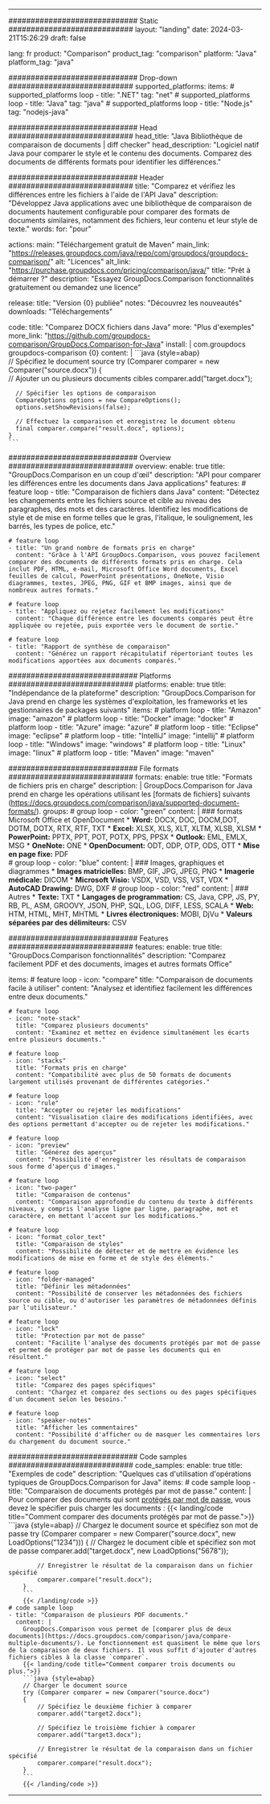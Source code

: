 
---
############################# Static ############################
layout: "landing"
date: 2024-03-21T15:26:29
draft: false

lang: fr
product: "Comparison"
product_tag: "comparison"
platform: "Java"
platform_tag: "java"

############################# Drop-down ############################
supported_platforms:
  items:
    # supported_platforms loop
    - title: ".NET"
      tag: "net"
    # supported_platforms loop
    - title: "Java"
      tag: "java"
    # supported_platforms loop
    - title: "Node.js"
      tag: "nodejs-java"

############################# Head ############################
head_title: "Java Bibliothèque de comparaison de documents | diff checker"
head_description: "Logiciel natif Java pour comparer le style et le contenu des documents. Comparez des documents de différents formats pour identifier les différences."

############################# Header ############################
title: "Comparez et vérifiez les différences entre les fichiers à l'aide de l'API Java"
description: "Développez Java applications avec une bibliothèque de comparaison de documents hautement configurable pour comparer des formats de documents similaires, notamment des fichiers, leur contenu et leur style de texte."
words:
  for: "pour"

actions:
  main: "Téléchargement gratuit de Maven"
  main_link: "https://releases.groupdocs.com/java/repo/com/groupdocs/groupdocs-comparison/"
  alt: "Licences"
  alt_link: "https://purchase.groupdocs.com/pricing/comparison/java/"
  title: "Prêt à démarrer ?"
  description: "Essayez GroupDocs.Comparison fonctionnalités gratuitement ou demandez une licence"

release:
  title: "Version {0} publiée"
  notes: "Découvrez les nouveautés"
  downloads: "Téléchargements"

code:
  title: "Comparez DOCX fichiers dans Java"
  more: "Plus d'exemples"
  more_link: "https://github.com/groupdocs-comparison/GroupDocs.Comparison-for-Java"
  install: |
    <dependency>
      <groupId>com.groupdocs</groupId>
      <artifactId>groupdocs-comparison</artifactId>
      <version>{0}</version>
    </dependency>
  content: |
    ```java {style=abap}  
    // Spécifiez le document source
    try (Comparer comparer = new Comparer("source.docx"))
    {    
      // Ajouter un ou plusieurs documents cibles
      comparer.add("target.docx");

      // Spécifier les options de comparaison
      CompareOptions options = new CompareOptions();
      options.setShowRevisions(false);

      // Effectuez la comparaison et enregistrez le document obtenu
      final comparer.compare("result.docx", options);
    }    
    ```

############################# Overview ############################
overview:
  enable: true
  title: "GroupDocs.Comparison en un coup d'œil"
  description: "API pour comparer les différences entre les documents dans Java applications"
  features:
    # feature loop
    - title: "Comparaison de fichiers dans Java"
      content: "Détectez les changements entre les fichiers source et cible au niveau des paragraphes, des mots et des caractères. Identifiez les modifications de style et de mise en forme telles que le gras, l'italique, le soulignement, les barrés, les types de police, etc."

    # feature loop
    - title: "Un grand nombre de formats pris en charge"
      content: "Grâce à l'API GroupDocs.Comparison, vous pouvez facilement comparer des documents de différents formats pris en charge. Cela inclut PDF, HTML, e-mail, Microsoft Office Word documents, Excel feuilles de calcul, PowerPoint présentations, OneNote, Visio diagrammes, textes, JPEG, PNG, GIF et BMP images, ainsi que de nombreux autres formats."

    # feature loop
    - title: "Appliquez ou rejetez facilement les modifications"
      content: "Chaque différence entre les documents comparés peut être appliquée ou rejetée, puis exportée vers le document de sortie."

    # feature loop
    - title: "Rapport de synthèse de comparaison"
      content: "Générez un rapport récapitulatif répertoriant toutes les modifications apportées aux documents comparés."

############################# Platforms ############################
platforms:
  enable: true
  title: "Indépendance de la plateforme"
  description: "GroupDocs.Comparison for Java prend en charge les systèmes d'exploitation, les frameworks et les gestionnaires de packages suivants"
  items:
    # platform loop
    - title: "Amazon"
      image: "amazon"
    # platform loop
    - title: "Docker"
      image: "docker"
    # platform loop
    - title: "Azure"
      image: "azure"
    # platform loop
    - title: "Eclipse"
      image: "eclipse"
    # platform loop
    - title: "IntelliJ"
      image: "intellij"
    # platform loop
    - title: "Windows"
      image: "windows"
    # platform loop
    - title: "Linux"
      image: "linux"
    # platform loop
    - title: "Maven"
      image: "maven"

############################# File formats ############################
formats:
  enable: true
  title: "Formats de fichiers pris en charge"
  description: |
    GroupDocs.Comparison for Java prend en charge les opérations utilisant les [formats de fichiers] suivants (https://docs.groupdocs.com/comparison/java/supported-document-formats/).
  groups:
    # group loop
    - color: "green"
      content: |
        ### formats Microsoft Office et OpenDocument
        * **Word:** DOCX, DOC, DOCM,DOT, DOTM, DOTX, RTX, RTF, TXT
        * **Excel:** XLSX, XLS, XLT, XLTM, XLSB, XLSM
        * **PowerPoint:** PPTX, PPT, POT, POTX, PPS, PPSX
        * **Outlook:** EML, EMLX, MSG
        * **OneNote:** ONE
        * **OpenDocument:** ODT, ODP, OTP, ODS, OTT
        * **Mise en page fixe:** PDF        
    # group loop
    - color: "blue"
      content: |
        ### Images, graphiques et diagrammes
        * **Images matricielles:** BMP, GIF, JPG, JPEG, PNG
        * **Imagerie médicale:** DICOM
        * **Microsoft Visio:** VSDX, VSD, VSS, VST, VDX
        * **AutoCAD Drawing:** DWG, DXF
      # group loop
    - color: "red"
      content: |
        ### Autres
        * **Texte:** TXT
        * **Langages de programmation:** CS, Java, CPP, JS, PY, RB, PL, ASM, GROOVY, JSON, PHP, SQL, LOG, DIFF, LESS, SCALA
        * **Web:** HTM, HTML, MHT, MHTML
        * **Livres électroniques:** MOBI, DjVu
        * **Valeurs séparées par des délimiteurs:** CSV

############################# Features ############################
features:
  enable: true
  title: "GroupDocs.Comparison fonctionnalités"
  description: "Comparez facilement PDF et des documents, images et autres formats Office"

  items:
    # feature loop
    - icon: "compare"
      title: "Comparaison de documents facile à utiliser"
      content: "Analysez et identifiez facilement les différences entre deux documents."

    # feature loop
    - icon: "note-stack"
      title: "Comparez plusieurs documents"
      content: "Examinez et mettez en évidence simultanément les écarts entre plusieurs documents."

    # feature loop
    - icon: "stacks"
      title: "Formats pris en charge"
      content: "Compatibilité avec plus de 50 formats de documents largement utilisés provenant de différentes catégories."

    # feature loop
    - icon: "rule"
      title: "Accepter ou rejeter les modifications"
      content: "Visualisation claire des modifications identifiées, avec des options permettant d'accepter ou de rejeter les modifications."

    # feature loop
    - icon: "preview"
      title: "Générez des aperçus"
      content: "Possibilité d'enregistrer les résultats de comparaison sous forme d'aperçus d'images."

    # feature loop
    - icon: "two-pager"
      title: "Comparaison de contenus"
      content: "Comparaison approfondie du contenu du texte à différents niveaux, y compris l'analyse ligne par ligne, paragraphe, mot et caractère, en mettant l'accent sur les modifications."

    # feature loop
    - icon: "format_color_text"
      title: "Comparaison de styles"
      content: "Possibilité de détecter et de mettre en évidence les modifications de mise en forme et de style des éléments."

    # feature loop
    - icon: "folder-managed"
      title: "Définir les métadonnées"
      content: "Possibilité de conserver les métadonnées des fichiers source ou cible, ou d'autoriser les paramètres de métadonnées définis par l'utilisateur."

    # feature loop
    - icon: "lock"
      title: "Protection par mot de passe"
      content: "Facilite l'analyse des documents protégés par mot de passe et permet de protéger par mot de passe les documents qui en résultent."

    # feature loop
    - icon: "select"
      title: "Comparez des pages spécifiques"
      content: "Chargez et comparez des sections ou des pages spécifiques d'un document selon les besoins."

    # feature loop
    - icon: "speaker-notes"
      title: "Afficher les commentaires"
      content: "Possibilité d'afficher ou de masquer les commentaires lors du chargement du document source."

############################# Code samples ############################
code_samples:
  enable: true
  title: "Exemples de code"
  description: "Quelques cas d'utilisation d'opérations typiques de GroupDocs.Comparison for Java"
  items:
    # code sample loop
    - title: "Comparaison de documents protégés par mot de passe."
      content: |
        Pour comparer des documents qui sont [protégés par mot de passe](https://docs.groupdocs.com/comparison/java/load-password-protected-documents/), vous devez le spécifier puis charger les documents :
        {{< landing/code title="Comment comparer des documents protégés par mot de passe.">}}
        ```java {style=abap}
        // Chargez le document source et spécifiez son mot de passe
        try (Comparer comparer = new Comparer("source.docx", new LoadOptions("1234")))
        {
            // Chargez le document cible et spécifiez son mot de passe
            comparer.add("target.docx", new LoadOptions("5678"));
        
            // Enregistrer le résultat de la comparaison dans un fichier spécifié
            comparer.compare("result.docx");
        }
        ```
        {{< /landing/code >}}
    # code sample loop
    - title: "Comparaison de plusieurs PDF documents."
      content: |
        GroupDocs.Comparison vous permet de [comparer plus de deux documents](https://docs.groupdocs.com/comparison/java/compare-multiple-documents/). Le fonctionnement est quasiment le même que lors de la comparaison de deux fichiers. Il vous suffit d'ajouter d'autres fichiers cibles à la classe `comparer`.
        {{< landing/code title="Comment comparer trois documents ou plus.">}}
        ```java {style=abap}   
        // Charger le document source
        try (Comparer comparer = new Comparer("source.docx") 
        {
            // Spécifiez le deuxième fichier à comparer
            comparer.add("target2.docx");

            // Spécifiez le troisième fichier à comparer
            comparer.add("target3.docx");

            // Enregistrer le résultat de la comparaison dans un fichier spécifié
            comparer.compare("result.docx");
        }
        ```
        {{< /landing/code >}}

---

